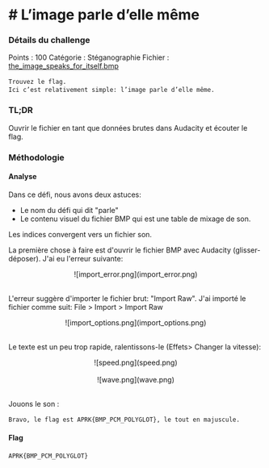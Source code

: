 

# # L’image parle d’elle même

### Détails du challenge

Points : 100
Catégorie :  Stéganographie
Fichier : [the_image_speaks_for_itself.bmp](https://ctf.ineat.fr/files/a9c6f402ece956ed6c0ed98e1caec601/the_image_speaks_for_itself.bmp)

```text
Trouvez le flag.  
Ici c’est relativement simple: l’image parle d’elle même.
```
### TL;DR
Ouvrir le fichier en tant que données brutes dans Audacity et écouter le flag.

### Méthodologie

#### Analyse
Dans ce défi, nous avons deux astuces:
- Le nom du défi qui dit "parle"
- Le contenu visuel du fichier BMP qui est une table de mixage de son.

Les indices convergent vers un fichier son.

La première chose à faire est d'ouvrir le fichier BMP avec Audacity (glisser-déposer). J'ai eu l'erreur suivante:
<center>![import_error.png](import_error.png)</center><br>

L'erreur suggère d'importer le fichier brut: "Import Raw".
J'ai importé le fichier comme suit: File > Import > Import Raw

<center>![import_options.png](import_options.png)</center><br>

Le texte est un peu trop rapide, ralentissons-le (Effets> Changer la vitesse):

<center>![speed.png](speed.png)<br>
<br>
![wave.png](wave.png)</center><br>

Jouons le son :
```text
Bravo, le flag est APRK{BMP_PCM_POLYGLOT}, le tout en majuscule.
```
#### Flag

`APRK{BMP_PCM_POLYGLOT}`
